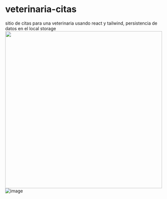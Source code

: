 # veterinaria-citas
sitio de citas para una veterinaria usando react y  tailwind, persistencia de datos en el local storage 
<img  src="https://user-images.githubusercontent.com/56383926/227793067-315c8071-0fa5-4fe9-a830-3d7b916124aa.png" width="500"/>
![image](https://user-images.githubusercontent.com/56383926/227793067-315c8071-0fa5-4fe9-a830-3d7b916124aa.png)
